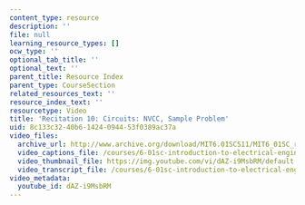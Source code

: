 ```yaml
---
content_type: resource
description: ''
file: null
learning_resource_types: []
ocw_type: ''
optional_tab_title: ''
optional_text: ''
parent_title: Resource Index
parent_type: CourseSection
related_resources_text: ''
resource_index_text: ''
resourcetype: Video
title: 'Recitation 10: Circuits: NVCC, Sample Problem'
uid: 8c133c32-40b6-1424-0944-53f0389ac37a
video_files:
  archive_url: http://www.archive.org/download/MIT6.01SCS11/MIT6_01SC_rec10_300k.mp4
  video_captions_file: /courses/6-01sc-introduction-to-electrical-engineering-and-computer-science-i-spring-2011/deb41e24c99351238b4cffa35bcf87d7_dAZ-i9MsbRM.vtt
  video_thumbnail_file: https://img.youtube.com/vi/dAZ-i9MsbRM/default.jpg
  video_transcript_file: /courses/6-01sc-introduction-to-electrical-engineering-and-computer-science-i-spring-2011/4fb8d0b11543ece87bf5f3c321bd2671_dAZ-i9MsbRM.pdf
video_metadata:
  youtube_id: dAZ-i9MsbRM
---
```

